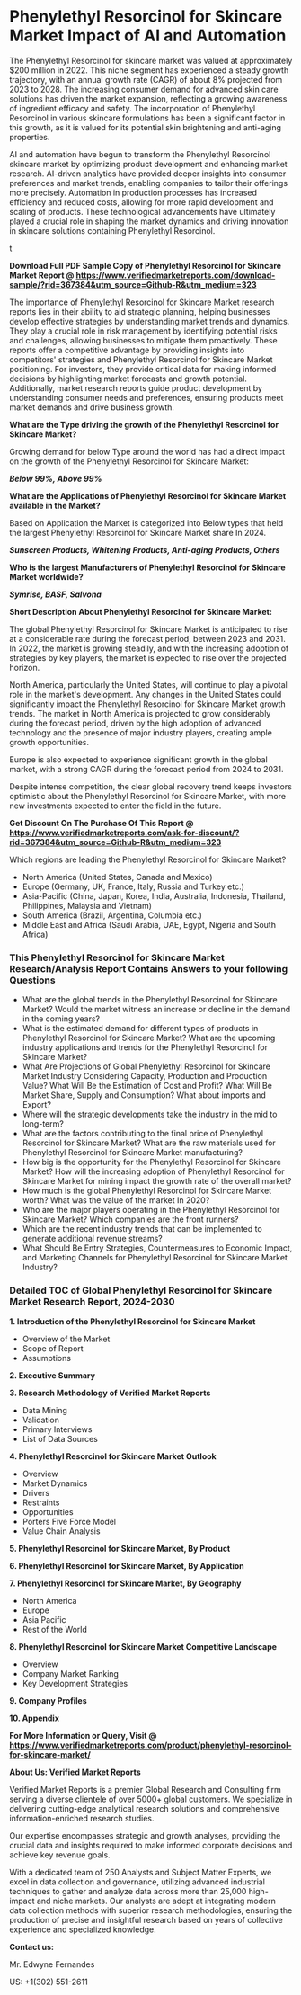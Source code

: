 <meta name="title" content="Global Phenylethyl Resorcinol for Skincare Market Impact of AI and Automation"><meta name="description" content="The Phenylethyl Resorcinol for skincare market was valued at approximately $200 million in 2022. This niche segment has experienced a steady growth trajectory, with an"><meta name="title" content="Phenylethyl Resorcinol for Skincare Market Size, Share, Scope, Trends, Growth, Opportunities, Analysis, Forecast"><h1>Phenylethyl Resorcinol for Skincare Market Impact of AI and Automation</h1><p>The Phenylethyl Resorcinol for skincare market was valued at approximately $200 million in 2022. This niche segment has experienced a steady growth trajectory, with an annual growth rate (CAGR) of about 8% projected from 2023 to 2028. The increasing consumer demand for advanced skin care solutions has driven the market expansion, reflecting a growing awareness of ingredient efficacy and safety. The incorporation of Phenylethyl Resorcinol in various skincare formulations has been a significant factor in this growth, as it is valued for its potential skin brightening and anti-aging properties.</p><p>AI and automation have begun to transform the Phenylethyl Resorcinol skincare market by optimizing product development and enhancing market research. AI-driven analytics have provided deeper insights into consumer preferences and market trends, enabling companies to tailor their offerings more precisely. Automation in production processes has increased efficiency and reduced costs, allowing for more rapid development and scaling of products. These technological advancements have ultimately played a crucial role in shaping the market dynamics and driving innovation in skincare solutions containing Phenylethyl Resorcinol.</p>t</p><p id="" class=""><strong>Download Full PDF Sample Copy of Phenylethyl Resorcinol for Skincare Market Report @ <a href="https://www.verifiedmarketreports.com/download-sample/?rid=367384&utm_source=Github-R&utm_medium=323" target="_blank">https://www.verifiedmarketreports.com/download-sample/?rid=367384&utm_source=Github-R&utm_medium=323</a></strong></p><p>The importance of&nbsp;Phenylethyl Resorcinol for Skincare Market research reports lies in their ability to aid strategic planning, helping businesses develop effective strategies by understanding market trends and dynamics. They play a crucial role in risk management by identifying potential risks and challenges, allowing businesses to mitigate them proactively. These reports offer a competitive advantage by providing insights into competitors' strategies and Phenylethyl Resorcinol for Skincare Market positioning. For investors, they provide critical data for making informed decisions by highlighting market forecasts and growth potential. Additionally, market research reports guide product development by understanding consumer needs and preferences, ensuring products meet market demands and drive business growth.</p><p><strong>What are the&nbsp;Type driving the growth of the Phenylethyl Resorcinol for Skincare Market?</strong></p><p id="" class="">Growing demand for below Type around the world has had a direct impact on the growth of the Phenylethyl Resorcinol for Skincare Market:</p><em><strong>Below 99%, Above 99%</strong></em></p><strong>What are the&nbsp;Applications&nbsp;of Phenylethyl Resorcinol for Skincare Market available in the Market?</strong></p><p id="" class="">Based on Application the Market is categorized into Below types that held the largest Phenylethyl Resorcinol for Skincare Market share In 2024.</p><em><strong>Sunscreen Products, Whitening Products, Anti-aging Products, Others</strong></em></p><strong>Who is the largest Manufacturers of Phenylethyl Resorcinol for Skincare Market worldwide?</strong></p><p><em><strong>Symrise, BASF, Salvona</strong></em></p><p id="" class=""><strong>Short Description About Phenylethyl Resorcinol for Skincare Market:</strong></p><p>The global Phenylethyl Resorcinol for Skincare Market is anticipated to rise at a considerable rate during the forecast period, between 2023 and 2031. In 2022, the market is growing steadily, and with the increasing adoption of strategies by key players, the market is expected to rise over the projected horizon.</p><p>North America, particularly the United States, will continue to play a pivotal role in the market's development. Any changes in the United States could significantly impact the Phenylethyl Resorcinol for Skincare Market growth trends. The market in North America is projected to grow considerably during the forecast period, driven by the high adoption of advanced technology and the presence of major industry players, creating ample growth opportunities.</p><p>Europe is also expected to experience significant growth in the global market, with a strong CAGR during the forecast period from 2024 to 2031.</p><p>Despite intense competition, the clear global recovery trend keeps investors optimistic about the Phenylethyl Resorcinol for Skincare Market, with more new investments expected to enter the field in the future.</p><p id="" class=""><strong>Get Discount On The Purchase Of This Report @ <a href="https://www.verifiedmarketreports.com/ask-for-discount/?rid=367384&utm_source=Github-R&utm_medium=323" target="_blank">https://www.verifiedmarketreports.com/ask-for-discount/?rid=367384&utm_source=Github-R&utm_medium=323</a></strong></p>Which regions are leading the Phenylethyl Resorcinol for Skincare Market?</p><ul><li>North America (United States, Canada and Mexico)</li><li>Europe (Germany, UK, France, Italy, Russia and Turkey etc.)</li><li>Asia-Pacific (China, Japan, Korea, India, Australia, Indonesia, Thailand, Philippines, Malaysia and Vietnam)</li><li>South America (Brazil, Argentina, Columbia etc.)</li><li>Middle East and Africa (Saudi Arabia, UAE, Egypt, Nigeria and South Africa)</li></ul><h3 id="" class="">This Phenylethyl Resorcinol for Skincare Market Research/Analysis Report Contains Answers to your following Questions</h3><ul><li>What are the global trends in the Phenylethyl Resorcinol for Skincare Market? Would the market witness an increase or decline in the demand in the coming years?</li><li>What is the estimated demand for different types of products in Phenylethyl Resorcinol for Skincare Market? What are the upcoming industry applications and trends for the Phenylethyl Resorcinol for Skincare Market?</li><li>What Are Projections of Global Phenylethyl Resorcinol for Skincare Market Industry Considering Capacity, Production and Production Value? What Will Be the Estimation of Cost and Profit? What Will Be Market Share, Supply and Consumption? What about imports and Export?</li><li>Where will the strategic developments take the industry in the mid to long-term?</li><li>What are the factors contributing to the final price of Phenylethyl Resorcinol for Skincare Market? What are the raw materials used for Phenylethyl Resorcinol for Skincare Market manufacturing?</li><li>How big is the opportunity for the Phenylethyl Resorcinol for Skincare Market? How will the increasing adoption of Phenylethyl Resorcinol for Skincare Market for mining impact the growth rate of the overall market?</li><li>How much is the global Phenylethyl Resorcinol for Skincare Market worth? What was the value of the market In 2020?</li><li>Who are the major players operating in the Phenylethyl Resorcinol for Skincare Market? Which companies are the front runners?</li><li>Which are the recent industry trends that can be implemented to generate additional revenue streams?</li><li>What Should Be Entry Strategies, Countermeasures to Economic Impact, and Marketing Channels for Phenylethyl Resorcinol for Skincare Market Industry?</li></ul><h3 id="" class="">Detailed TOC of Global Phenylethyl Resorcinol for Skincare Market Research Report, 2024-2030</h3><p id="" class=""><strong>1. Introduction of the Phenylethyl Resorcinol for Skincare Market</strong></p><ul><li>Overview of the Market</li><li>Scope of Report</li><li>Assumptions</li></ul><p id="" class=""><strong>2. Executive Summary</strong></p><p id="" class=""><strong>3. Research Methodology of Verified Market Reports</strong></p><ul><li>Data Mining</li><li>Validation</li><li>Primary Interviews</li><li>List of Data Sources</li></ul><p id="" class=""><strong>4. Phenylethyl Resorcinol for Skincare Market Outlook</strong></p><ul><li>Overview</li><li>Market Dynamics</li><li>Drivers</li><li>Restraints</li><li>Opportunities</li><li>Porters Five Force Model</li><li>Value Chain Analysis</li></ul><p id="" class=""><strong>5. Phenylethyl Resorcinol for Skincare Market, By Product</strong></p><p id="" class=""><strong>6. Phenylethyl Resorcinol for Skincare Market, By Application</strong></p><p id="" class=""><strong>7. Phenylethyl Resorcinol for Skincare Market, By Geography</strong></p><ul><li>North America</li><li>Europe</li><li>Asia Pacific</li><li>Rest of the World</li></ul><p id="" class=""><strong>8. Phenylethyl Resorcinol for Skincare Market Competitive Landscape</strong></p><ul><li>Overview</li><li>Company Market Ranking</li><li>Key Development Strategies</li></ul><p id="" class=""><strong>9. Company Profiles</strong></p><p id="" class=""><strong>10. Appendix</strong></p><p id="" class=""><strong>For More Information or Query, Visit @ <a href="https://www.verifiedmarketreports.com/product/phenylethyl-resorcinol-for-skincare-market/" target="_blank">https://www.verifiedmarketreports.com/product/phenylethyl-resorcinol-for-skincare-market/</a></strong></p><p id="" class=""><strong>About Us: Verified Market Reports</strong></p><p id="" class="">Verified Market Reports is a premier Global Research and Consulting firm serving a diverse clientele of over 5000+ global customers. We specialize in delivering cutting-edge analytical research solutions and comprehensive information-enriched research studies.</p><p id="" class="">Our expertise encompasses strategic and growth analyses, providing the crucial data and insights required to make informed corporate decisions and achieve key revenue goals.</p><p id="" class="">With a dedicated team of 250 Analysts and Subject Matter Experts, we excel in data collection and governance, utilizing advanced industrial techniques to gather and analyze data across more than 25,000 high-impact and niche markets. Our analysts are adept at integrating modern data collection methods with superior research methodologies, ensuring the production of precise and insightful research based on years of collective experience and specialized knowledge.</p><p id="" class=""><strong>Contact us:</strong></p><p id="" class="">Mr. Edwyne Fernandes</p><p id="" class="">US: +1(302) 551-2611</p>